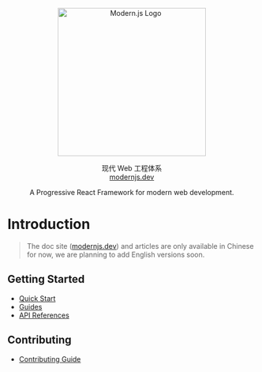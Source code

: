 
<p align="center">
  <a href="https://modernjs.dev" target="blank"><img src="https://lf3-static.bytednsdoc.com/obj/eden-cn/ylaelkeh7nuhfnuhf/modernjs-cover.png" width="300" alt="Modern.js Logo" /></a>
</p>
<p align="center">
现代 Web 工程体系
  <br/>
  <a href="https://modernjs.dev" target="blank">
    modernjs.dev
  </a>
</p>
<p align="center">
  A Progressive React Framework for modern web development.
</p>

# Introduction

> The doc site ([modernjs.dev](https://modernjs.dev)) and articles are only available in Chinese for now, we are planning to add English versions soon.

## Getting Started

- [Quick Start](https://modernjs.dev/docs/start)
- [Guides](https://modernjs.dev/docs/guides)
- [API References](https://modernjs.dev/docs/apis)

## Contributing

- [Contributing Guide](https://github.com/modern-js-dev/modern.js/blob/main/CONTRIBUTING.md)
